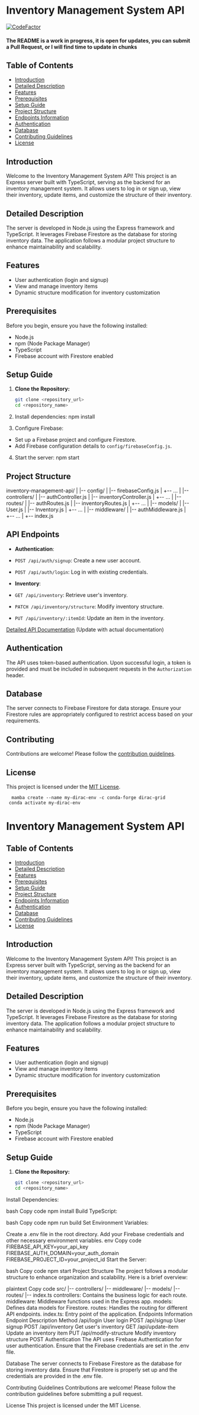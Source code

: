 # Inventory Management System API

[![CodeFactor](https://www.codefactor.io/repository/github/ahsan2882/inventory-management-server/badge)](https://www.codefactor.io/repository/github/ahsan2882/inventory-management-server)

#### The README is a work in progress, it is open for updates, you can submit a Pull Request, or I will find time to update in chunks


## Table of Contents

- [Introduction](#introduction)
- [Detailed Description](#detailed-description)
- [Features](#features)
- [Prerequisites](#prerequisites)
- [Setup Guide](#setup-guide)
- [Project Structure](#project-structure)
- [Endpoints Information](#endpoints-information)
- [Authentication](#authentication)
- [Database](#database)
- [Contributing Guidelines](#contributing-guidelines)
- [License](#license)

## Introduction

Welcome to the Inventory Management System API! This project is an Express server built with TypeScript, serving as the backend for an inventory management system. It allows users to log in or sign up, view their inventory, update items, and customize the structure of their inventory.

## Detailed Description

The server is developed in Node.js using the Express framework and TypeScript. It leverages Firebase Firestore as the database for storing inventory data. The application follows a modular project structure to enhance maintainability and scalability.

## Features

- User authentication (login and signup)
- View and manage inventory items
- Dynamic structure modification for inventory customization

## Prerequisites

Before you begin, ensure you have the following installed:

- Node.js
- npm (Node Package Manager)
- TypeScript
- Firebase account with Firestore enabled

## Setup Guide

1. **Clone the Repository:**
   ```bash
   git clone <repository_url>
   cd <repository_name>
   ```

2. Install dependencies:
npm install



3. Configure Firebase:
- Set up a Firebase project and configure Firestore.
- Add Firebase configuration details to `config/firebaseConfig.js`.

4. Start the server:
npm start

## Project Structure

inventory-management-api/
|
|-- config/
|   |-- firebaseConfig.js
|   +-- ...
|
|-- controllers/
|   |-- authController.js
|   |-- inventoryController.js
|   +-- ...
|
|-- routes/
|   |-- authRoutes.js
|   |-- inventoryRoutes.js
|   +-- ...
|
|-- models/
|   |-- User.js
|   |-- Inventory.js
|   +-- ...
|
|-- middleware/
|   |-- authMiddleware.js
|   +-- ...
|
+-- index.js

## API Endpoints

- **Authentication**:
- `POST /api/auth/signup`: Create a new user account.
- `POST /api/auth/login`: Log in with existing credentials.

- **Inventory**:
- `GET /api/inventory`: Retrieve user's inventory.
- `PATCH /api/inventory/structure`: Modify inventory structure.
- `PUT /api/inventory/:itemId`: Update an item in the inventory.

[Detailed API Documentation](#) (Update with actual documentation)

## Authentication

The API uses token-based authentication. Upon successful login, a token is provided and must be included in subsequent requests in the `Authorization` header.

## Database

The server connects to Firebase Firestore for data storage. Ensure your Firestore rules are appropriately configured to restrict access based on your requirements.

## Contributing

Contributions are welcome! Please follow the [contribution guidelines](CONTRIBUTING.md).

## License

This project is licensed under the [MIT License](LICENSE).

      mamba create --name my-dirac-env -c conda-forge dirac-grid
     conda activate my-dirac-env

# Inventory Management System API

## Table of Contents

- [Introduction](#introduction)
- [Detailed Description](#detailed-description)
- [Features](#features)
- [Prerequisites](#prerequisites)
- [Setup Guide](#setup-guide)
- [Project Structure](#project-structure)
- [Endpoints Information](#endpoints-information)
- [Authentication](#authentication)
- [Database](#database)
- [Contributing Guidelines](#contributing-guidelines)
- [License](#license)

## Introduction

Welcome to the Inventory Management System API! This project is an Express server built with TypeScript, serving as the backend for an inventory management system. It allows users to log in or sign up, view their inventory, update items, and customize the structure of their inventory.

## Detailed Description

The server is developed in Node.js using the Express framework and TypeScript. It leverages Firebase Firestore as the database for storing inventory data. The application follows a modular project structure to enhance maintainability and scalability.

## Features

- User authentication (login and signup)
- View and manage inventory items
- Dynamic structure modification for inventory customization

## Prerequisites

Before you begin, ensure you have the following installed:

- Node.js
- npm (Node Package Manager)
- TypeScript
- Firebase account with Firestore enabled

## Setup Guide

1. **Clone the Repository:**
   ```bash
   git clone <repository_url>
   cd <repository_name>
Install Dependencies:

bash
Copy code
npm install
Build TypeScript:

bash
Copy code
npm run build
Set Environment Variables:

Create a .env file in the root directory.
Add your Firebase credentials and other necessary environment variables.
env
Copy code
FIREBASE_API_KEY=your_api_key
FIREBASE_AUTH_DOMAIN=your_auth_domain
FIREBASE_PROJECT_ID=your_project_id
Start the Server:

bash
Copy code
npm start
Project Structure
The project follows a modular structure to enhance organization and scalability. Here is a brief overview:

plaintext
Copy code
src/
|-- controllers/
|-- middleware/
|-- models/
|-- routes/
|-- index.ts
controllers: Contains the business logic for each route.
middleware: Middleware functions used in the Express app.
models: Defines data models for Firestore.
routes: Handles the routing for different API endpoints.
index.ts: Entry point of the application.
Endpoints Information
Endpoint	Description	Method
/api/login	User login	POST
/api/signup	User signup	POST
/api/inventory	Get user's inventory	GET
/api/update-item	Update an inventory item	PUT
/api/modify-structure	Modify inventory structure	POST
Authentication
The API uses Firebase Authentication for user authentication. Ensure that the Firebase credentials are set in the .env file.

Database
The server connects to Firebase Firestore as the database for storing inventory data. Ensure that Firestore is properly set up and the credentials are provided in the .env file.

Contributing Guidelines
Contributions are welcome! Please follow the contribution guidelines before submitting a pull request.

License
This project is licensed under the MIT License.
